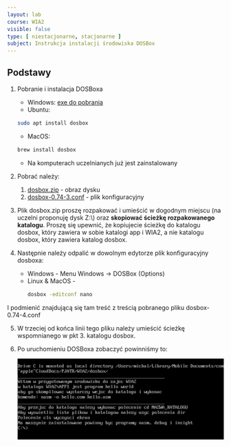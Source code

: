 ```yaml
---
layout: lab
course: WIA2
visible: false
type: [ niestacjonarne, stacjonarne ]
subject: Instrukcja instalacji środowiska DOSBox
---
```

## Podstawy
1. Pobranie i instalacja DOSBoxa

   - Windows:
  [exe do pobrania](https://sourceforge.net/projects/dosbox/files/latest/download) 
   - Ubuntu:
   ```bash
   sudo apt install dosbox
   ```
   - MacOS:
   ```bash
   brew install dosbox
   ```
   - Na komputerach uczelnianych już jest zainstalowany

2. Pobrać należy:
   1. [dosbox.zip](../assets/RBD/WIA2/dosbox.zip) - obraz dysku
   2. [dosbox-0.74-3.conf](../assets/RBD/WIA2/dosbox-0.74-3.conf) - plik konfiguracyjny

3. Plik dosbox.zip proszę rozpakować i umieścić w dogodnym miejscu (na uczelni proponuję dysk Z:\\) oraz **skopiować ścieżkę rozpakowanego katalogu**. Proszę się upewnić, że kopiujecie ścieżkę do katalogu dosbox, który zawiera w sobie katalogi app i WIA2, a nie katalogu dosbox, który zawiera katalog dosbox. 

4. Następnie należy odpalić w dowolnym edytorze plik konfiguracyjny dosboxa:
   - Windows - Menu Windows -> DOSBox (Options)
   - Linux & MacOS - 
        ```bash
        dosbox -editconf nano
        ```
I podmienić znajdującą się tam treść z treścią pobranego pliku dosbox-0.74-4.conf

5. W trzeciej od końca linii tego pliku należy umieścić ścieżkę wspomnianego w pkt 3. katalogu dosbox.
6. Po uruchomieniu DOSBoxa zobaczyć powinniśmy to:
   
   ![dosbox](../assets/RBD/WIA2/dosbox.png)